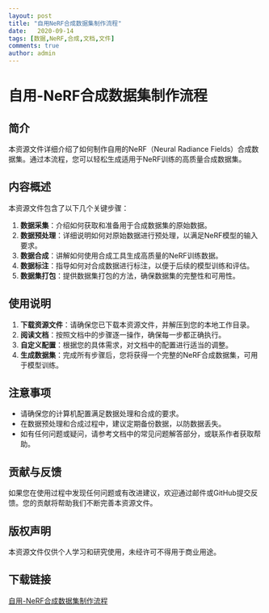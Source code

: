 ```yaml
---
layout: post
title: "自用NeRF合成数据集制作流程"
date:   2020-09-14
tags: [数据,NeRF,合成,文档,文件]
comments: true
author: admin
---
```

# 自用-NeRF合成数据集制作流程

## 简介
本资源文件详细介绍了如何制作自用的NeRF（Neural Radiance Fields）合成数据集。通过本流程，您可以轻松生成适用于NeRF训练的高质量合成数据集。

## 内容概述
本资源文件包含了以下几个关键步骤：
1. **数据采集**：介绍如何获取和准备用于合成数据集的原始数据。
2. **数据预处理**：详细说明如何对原始数据进行预处理，以满足NeRF模型的输入要求。
3. **数据合成**：讲解如何使用合成工具生成高质量的NeRF训练数据。
4. **数据标注**：指导如何对合成数据进行标注，以便于后续的模型训练和评估。
5. **数据集打包**：提供数据集打包的方法，确保数据集的完整性和可用性。

## 使用说明
1. **下载资源文件**：请确保您已下载本资源文件，并解压到您的本地工作目录。
2. **阅读文档**：按照文档中的步骤逐一操作，确保每一步都正确执行。
3. **自定义配置**：根据您的具体需求，对文档中的配置进行适当的调整。
4. **生成数据集**：完成所有步骤后，您将获得一个完整的NeRF合成数据集，可用于模型训练。

## 注意事项
- 请确保您的计算机配置满足数据处理和合成的要求。
- 在数据预处理和合成过程中，建议定期备份数据，以防数据丢失。
- 如有任何问题或疑问，请参考文档中的常见问题解答部分，或联系作者获取帮助。

## 贡献与反馈
如果您在使用过程中发现任何问题或有改进建议，欢迎通过邮件或GitHub提交反馈。您的贡献将帮助我们不断完善本资源文件。

## 版权声明
本资源文件仅供个人学习和研究使用，未经许可不得用于商业用途。

## 下载链接

[自用-NeRF合成数据集制作流程](https://pan.quark.cn/s/feb9ebeae158)